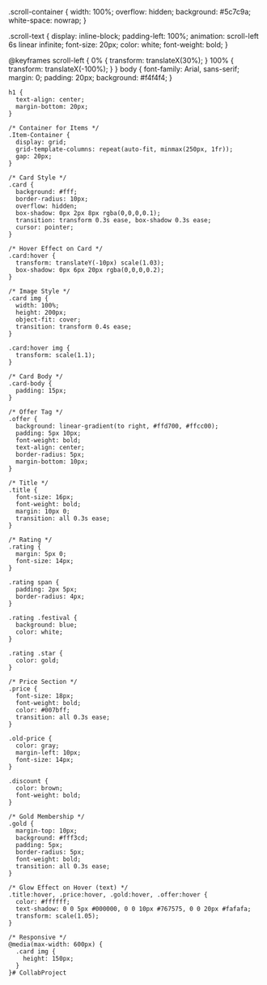 .scroll-container {
  width: 100%;
  overflow: hidden;
  background: #5c7c9a; 
  white-space: nowrap;
}

.scroll-text {
  display: inline-block;
  padding-left: 100%; 
  animation: scroll-left 6s linear infinite;
  font-size: 20px;
  color: white;
  font-weight: bold;
}

@keyframes scroll-left {
  0% {
    transform: translateX(30%);
  }
  100% {
    transform: translateX(-100%);
  }
}
    body {
      font-family: Arial, sans-serif;
      margin: 0;
      padding: 20px;
      background: #f4f4f4;
    }

    h1 {
      text-align: center;
      margin-bottom: 20px;
    }

    /* Container for Items */
    .Item-Container {
      display: grid;
      grid-template-columns: repeat(auto-fit, minmax(250px, 1fr));
      gap: 20px;
    }

    /* Card Style */
    .card {
      background: #fff;
      border-radius: 10px;
      overflow: hidden;
      box-shadow: 0px 2px 8px rgba(0,0,0,0.1);
      transition: transform 0.3s ease, box-shadow 0.3s ease;
      cursor: pointer;
    }

    /* Hover Effect on Card */
    .card:hover {
      transform: translateY(-10px) scale(1.03);
      box-shadow: 0px 6px 20px rgba(0,0,0,0.2);
    }

    /* Image Style */
    .card img {
      width: 100%;
      height: 200px;
      object-fit: cover;
      transition: transform 0.4s ease;
    }

    .card:hover img {
      transform: scale(1.1);
    }

    /* Card Body */
    .card-body {
      padding: 15px;
    }

    /* Offer Tag */
    .offer {
      background: linear-gradient(to right, #ffd700, #ffcc00);
      padding: 5px 10px;
      font-weight: bold;
      text-align: center;
      border-radius: 5px;
      margin-bottom: 10px;
    }

    /* Title */
    .title {
      font-size: 16px;
      font-weight: bold;
      margin: 10px 0;
      transition: all 0.3s ease;
    }

    /* Rating */
    .rating {
      margin: 5px 0;
      font-size: 14px;
    }

    .rating span {
      padding: 2px 5px;
      border-radius: 4px;
    }

    .rating .festival {
      background: blue;
      color: white;
    }

    .rating .star {
      color: gold;
    }

    /* Price Section */
    .price {
      font-size: 18px;
      font-weight: bold;
      color: #007bff;
      transition: all 0.3s ease;
    }

    .old-price {
      color: gray;
      margin-left: 10px;
      font-size: 14px;
    }

    .discount {
      color: brown;
      font-weight: bold;
    }

    /* Gold Membership */
    .gold {
      margin-top: 10px;
      background: #fff3cd;
      padding: 5px;
      border-radius: 5px;
      font-weight: bold;
      transition: all 0.3s ease;
    }

    /* Glow Effect on Hover (text) */
    .title:hover, .price:hover, .gold:hover, .offer:hover {
      color: #ffffff;
      text-shadow: 0 0 5px #000000, 0 0 10px #767575, 0 0 20px #fafafa;
      transform: scale(1.05);
    }

    /* Responsive */
    @media(max-width: 600px) {
      .card img {
        height: 150px;
      }
    }﻿# CollabProject

